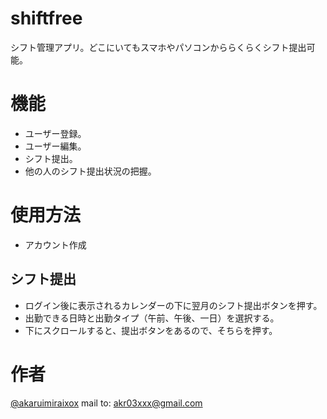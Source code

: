 # shiftfree
シフト管理アプリ。どこにいてもスマホやパソコンかららくらくシフト提出可能。


# 機能
- ユーザー登録。
- ユーザー編集。
- シフト提出。
- 他の人のシフト提出状況の把握。

# 使用方法
- アカウント作成

## シフト提出
- ログイン後に表示されるカレンダーの下に翌月のシフト提出ボタンを押す。
- 出勤できる日時と出勤タイプ（午前、午後、一日）を選択する。
- 下にスクロールすると、提出ボタンをあるので、そちらを押す。

# 作者
[@akaruimiraixox](https://twitter.com/akaruimiraixox)
mail to: akr03xxx@gmail.com

